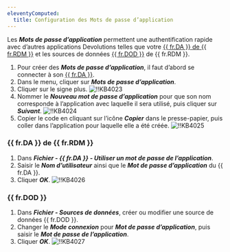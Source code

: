 ```yaml
---
eleventyComputed:
  title: Configuration des Mots de passe d’application
---
```

Les ***Mots de passe d’application*** permettent une authentification rapide avec d’autres applications Devolutions telles que votre <a href="#rdm">{{ fr.DA }} de {{ fr.RDM }}</a> et les sources de données <a href="#dod">{{ fr.DOD }}</a> de {{ fr.RDM }}.

1. Pour créer des ***Mots de passe d’application***, il faut d’abord se connecter à son [{{ fr.DA }}](https://portal.devolutions.com/profile).
1. Dans le menu, cliquer sur ***Mots de passe d’application***.
1. Cliquer sur le signe plus.
![!!KB4023](https://cdnweb.devolutions.net/docs/fr/kb/KB4023.png)
1. Nommer le ***Nouveau mot de passe d’application*** pour que son nom corresponde à l’application avec laquelle il sera utilisé, puis cliquer sur ***Suivant***.
![!!KB4024](https://cdnweb.devolutions.net/docs/fr/kb/KB4024.png)
1. Copier le code en cliquant sur l’icône ***Copier*** dans le presse-papier, puis coller dans l’application pour laquelle elle a été créée.
![!!KB4025](https://cdnweb.devolutions.net/docs/fr/kb/KB4025.png)
### {{ fr.DA }} de {{ fr.RDM }}
<a name="rdm"></a>
1. Dans ***Fichier - {{ fr.DA }} - Utiliser un mot de passe de l’application***.
1. Saisir le ***Nom d’utilisateur*** ainsi que le ***Mot de passe d’application*** du {{ fr.DA }}.
1. Cliquer ***OK***.
![!!KB4026](https://cdnweb.devolutions.net/docs/fr/kb/KB4026.png)

### {{ fr.DOD }}
<a name="dod"></a>

1. Dans ***Fichier - Sources de données***, créer ou modifier une source de données {{ fr.DOD }}.
1. Changer le ***Mode connexion*** pour ***Mot de passe d’application***, puis saisir le ***Mot de passe de l’application***.
1. Cliquer ***OK***.
![!!KB4027](https://cdnweb.devolutions.net/docs/fr/kb/KB4027.png)

